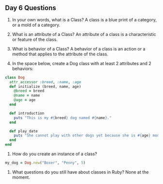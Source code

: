 ## Day 6 Questions

1. In your own words, what is a Class?
   A class is a blue print of a category, or a mold of a category.

1. What is an attribute of a Class?
   An attribute of a class is a characteristic or feature of the class.

1. What is behavior of a Class?
   A behavior of a class is an action or a method that applies to the attribute of the class.

1. In the space below, create a Dog class with at least 2 attributes and 2 behaviors:
```ruby
class Dog
  attr_accessor :breed, :name, :age
  def initialize (breed, name, age)
    @breed = breed
    @name = name
    @age = age
  end

  def introduction
    puts "This is my #{breed} dog named #{name}."
  end

  def play_date
    puts "She cannot play with other dogs yet because she is #{age} months old."
  end
end
```

1. How do you create an instance of a class?
```ruby
my_dog = Dog.new("Boxer", "Penny", 5)
```

1. What questions do you still have about classes in Ruby?
   None at the moment. 
